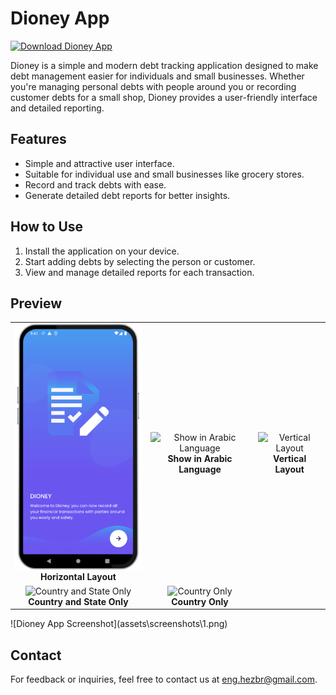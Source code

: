# Dioney App

[![Download Dioney App](https://img.shields.io/badge/Download-Dioney.apk-blue?style=for-the-badge)](https://github.com/hezbr/Workspace/releases/download/v1.0.0/Dioney.apk)

Dioney is a simple and modern debt tracking application designed to make debt management easier for individuals and small businesses. Whether you're managing personal debts with people around you or recording customer debts for a small shop, Dioney provides a user-friendly interface and detailed reporting.

## Features
- Simple and attractive user interface.
- Suitable for individual use and small businesses like grocery stores.
- Record and track debts with ease.
- Generate detailed debt reports for better insights.

## How to Use
1. Install the application on your device.
2. Start adding debts by selecting the person or customer.
3. View and manage detailed reports for each transaction.

## Preview
<table>
  <tr>
    <td align="center">
      <img src="https://github.com/hezbr/Workspace/blob/dioney_app/assets/screenshots/1.png"  alt="Horizontal Layout" width="240" />
      <br><b>Horizontal Layout</b>
    </td>
    <td align="center">
      <img src="https://github.com/hezbr/csc_picker_plus/blob/main/screenshots/arabic%20view.gif?raw=true"  alt="Show in Arabic Language" width="240" />
      <br><b>Show in Arabic Language</b>
    </td>
    <td align="center">
      <img src="https://github.com/hezbr/csc_picker_plus/blob/main/screenshots/vertical%20view.gif?raw=true"  alt="Vertical Layout" width="240" />
      <br><b>Vertical Layout</b>
    </td>
  </tr>
  <tr>
    <td align="center">
      <img src="https://github.com/hezbr/csc_picker_plus/blob/main/screenshots/Country%20State%20Only%20View.gif?raw=true"  alt="Country  and State Only" width="240" />
      <br><b>Country  and State Only</b>
    </td>
    <td align="center">
      <img src="https://github.com/hezbr/csc_picker_plus/blob/main/screenshots/Country%20Only%20View.gif?raw=true"  alt="Country Only" width="240" />
      <br><b>Country Only</b>
    </td>
  </tr>
</table>
![Dioney App Screenshot](assets\screenshots\1.png)


## Contact

For feedback or inquiries, feel free to contact us at [eng.hezbr@gmail.com](mailto:eng.hezbr@gmail.com).




